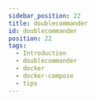 ```yaml
---
sidebar_position: 22
title: doublecommander
id: doublecommander
position: 22
tags:
  - Introduction
  - doublecommander
  - docker
  - docker-compose
  - tips
---
```

